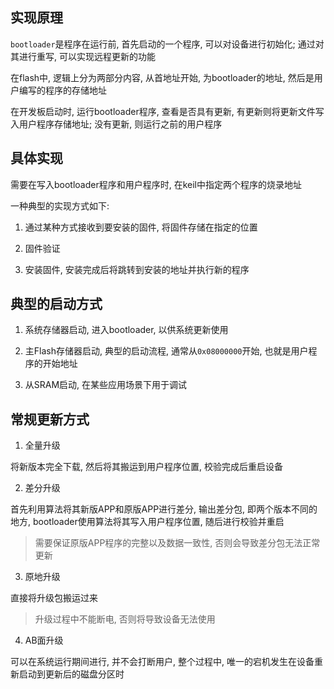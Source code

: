 ## 实现原理

`bootloader`是程序在运行前, 首先启动的一个程序, 可以对设备进行初始化; 通过对其进行重写, 可以实现远程更新的功能 

在flash中, 逻辑上分为两部分内容, 从首地址开始, 为bootloader的地址, 然后是用户编写的程序的存储地址 

在开发板启动时, 运行bootloader程序, 查看是否具有更新, 有更新则将更新文件写入用户程序存储地址; 没有更新, 则运行之前的用户程序 

## 具体实现

需要在写入bootloader程序和用户程序时, 在keil中指定两个程序的烧录地址 

一种典型的实现方式如下: 

1. 通过某种方式接收到要安装的固件, 将固件存储在指定的位置 

2. 固件验证 

3. 安装固件, 安装完成后将跳转到安装的地址并执行新的程序 

## 典型的启动方式

1. 系统存储器启动, 进入bootloader, 以供系统更新使用 

2. 主Flash存储器启动, 典型的启动流程, 通常从`0x08000000`开始, 也就是用户程序的开始地址 

3. 从SRAM启动, 在某些应用场景下用于调试 

## 常规更新方式

1. 全量升级 

将新版本完全下载, 然后将其搬运到用户程序位置, 校验完成后重启设备 

2. 差分升级 

首先利用算法将其新版APP和原版APP进行差分, 输出差分包, 即两个版本不同的地方, bootloader使用算法将其写入用户程序位置, 随后进行校验并重启 

> 需要保证原版APP程序的完整以及数据一致性, 否则会导致差分包无法正常更新 

3. 原地升级 

直接将升级包搬运过来 

> 升级过程中不能断电, 否则将导致设备无法使用 

4. AB面升级 

可以在系统运行期间进行, 并不会打断用户, 整个过程中, 唯一的宕机发生在设备重新启动到更新后的磁盘分区时 


